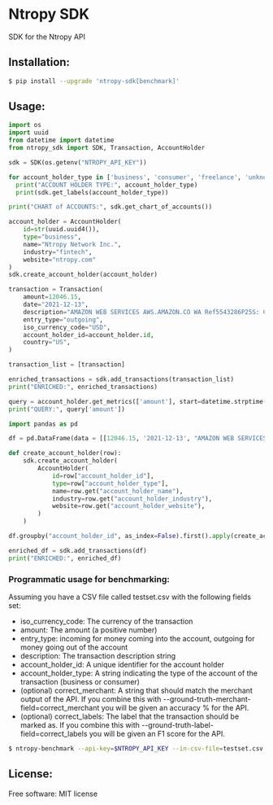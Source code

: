 # Ntropy SDK

SDK for the Ntropy API

## Installation:

```bash
$ pip install --upgrade 'ntropy-sdk[benchmark]'
```

## Usage:

```python
import os
import uuid
from datetime import datetime
from ntropy_sdk import SDK, Transaction, AccountHolder

sdk = SDK(os.getenv("NTROPY_API_KEY"))

for account_holder_type in ['business', 'consumer', 'freelance', 'unknown']:
  print("ACCOUNT HOLDER TYPE:", account_holder_type)
  print(sdk.get_labels(account_holder_type))

print("CHART of ACCOUNTS:", sdk.get_chart_of_accounts())

account_holder = AccountHolder(
    id=str(uuid.uuid4()),
    type="business",
    name="Ntropy Network Inc.",
    industry="fintech",
    website="ntropy.com"
)
sdk.create_account_holder(account_holder)

transaction = Transaction(
    amount=12046.15,
    date="2021-12-13",
    description="AMAZON WEB SERVICES AWS.AMAZON.CO WA Ref5543286P25S: Crd15",
    entry_type="outgoing",
    iso_currency_code="USD",
    account_holder_id=account_holder.id,
    country="US",
)

transaction_list = [transaction]

enriched_transactions = sdk.add_transactions(transaction_list)
print("ENRICHED:", enriched_transactions)

query = account_holder.get_metrics(['amount'], start=datetime.strptime("2021-12-01", "%Y-%m-%d"), end=datetime.strptime("2022-01-01", "%Y-%m-%d"))
print("QUERY:", query['amount'])

import pandas as pd

df = pd.DataFrame(data = [[12046.15, '2021-12-13', "AMAZON WEB SERVICES AWS.AMAZON.CO WA Ref5543286P25S: Crd15", 'outgoing', 'USD', 'US', str(uuid.uuid4()), 'business', "Ntropy Network Inc.", "fintech", "ntropy.com"]], columns = ["amount", "date", "description", "entry_type", "iso_currency_code", "country", "account_holder_id", "account_holder_type", "account_holder_name", "account_holder_industry", "account_holder_website"])

def create_account_holder(row):
    sdk.create_account_holder(
        AccountHolder(
            id=row["account_holder_id"],
            type=row["account_holder_type"],
            name=row.get("account_holder_name"),
            industry=row.get("account_holder_industry"),
            website=row.get("account_holder_website"),
        )
    )

df.groupby("account_holder_id", as_index=False).first().apply(create_account_holder, axis=1)

enriched_df = sdk.add_transactions(df)
print("ENRICHED:", enriched_df)

```

### Programmatic usage for benchmarking:
Assuming you have a CSV file called testset.csv with the following fields set:
* iso_currency_code: The currency of the transaction
* amount: The amount (a positive number)
* entry_type: incoming for money coming into the account, outgoing for money going out of the account
* description: The transaction description string
* account_holder_id: A unique identifier for the account holder
* account_holder_type: A string indicating the type of the account of the transaction (business or consumer)
* (optional) correct_merchant: A string that should match the merchant output of the API. If you combine this with --ground-truth-merchant-field=correct_merchant you will be given an accuracy % for the API.
* (optional) correct_labels: The label that the transaction should be marked as. If you combine this with --ground-truth-label-field=correct_labels you will be given an F1 score for the API.


```bash
$ ntropy-benchmark --api-key=$NTROPY_API_KEY --in-csv-file=testset.csv --out-csv-file=enriched.csv --ground-truth-label-field=correct_labels
```

## License:
Free software: MIT license


